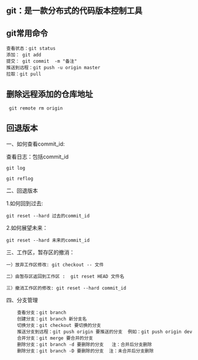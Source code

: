 ## git：是一款分布式的代码版本控制工具 

## git常用命令

    查看状态：git status
    添加： git add
    提交： git commit  -m "备注"
    推送到远程：git push -u origin master
    拉取：git pull


## 删除远程添加的仓库地址

     git remote rm origin

  

## 回退版本

  一、如何查看commit_id:  

   查看日志：包括commit_id

    git log

    git reflog

二、回退版本

   1.如何回到过去: 
   
    git reset --hard 过去的commit_id

   2.如何展望未来：
   
    git reset --hard 未来的commit_id

 三、工作区，暂存区的撤消：  
 
    一）放弃工作区修改: git checkout -- 文件

    二）由暂存区返回到工作区 :  git reset HEAD 文件名

    三）撤消工作区的修改: git reset --hard commit_id


四、分支管理
 
        查看分支：git branch
        创建分支：git branch 新分支名
        切换分支：git checkout 要切换的分支
        推送分支到远程：git push origin 要推送的分支  例如：git push origin dev
        合并分支：git merge 要合并的分支
        删除分支：git branch -d 要删除的分支   注：合并后分支删除
        删除分支：git branch -D 要删除的分支  注：未合并后分支删除


